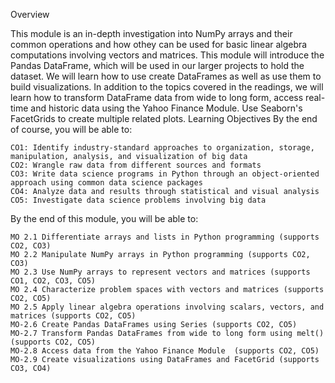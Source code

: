 Overview

This module is an in-depth investigation into NumPy arrays and their common operations and how othey can be used for basic linear algebra computations involving vectors and matrices. This module will introduce the Pandas DataFrame, which will be used in our larger projects to hold the dataset. We will learn how to use create DataFrames as well as use them to build visualizations. In addition to the topics covered in the readings, we will learn how to transform DataFrame data from wide to long form, access real-time and historic data using the Yahoo Finance Module. Use Seaborn's FacetGrids to create multiple related plots. 
Learning Objectives
By the end of course, you will be able to:

    CO1: Identify industry-standard approaches to organization, storage, manipulation, analysis, and visualization of big data
    CO2: Wrangle raw data from different sources and formats
    CO3: Write data science programs in Python through an object-oriented approach using common data science packages
    CO4: Analyze data and results through statistical and visual analysis
    CO5: Investigate data science problems involving big data

By the end of this module, you will be able to:

    MO 2.1 Differentiate arrays and lists in Python programming (supports CO2, CO3)
    MO 2.2 Manipulate NumPy arrays in Python programming (supports CO2, CO3)
    MO 2.3 Use NumPy arrays to represent vectors and matrices (supports CO1, CO2, CO3, CO5)
    MO 2.4 Characterize problem spaces with vectors and matrices (supports CO2, CO5)
    MO 2.5 Apply linear algebra operations involving scalars, vectors, and matrices (supports CO2, CO5)
    MO-2.6 Create Pandas DataFrames using Series (supports CO2, CO5)
    MO-2.7 Transform Pandas DataFrames from wide to long form using melt() (supports CO2, CO5)
    MO-2.8 Access data from the Yahoo Finance Module  (supports CO2, CO5)
    MO-2.9 Create visualizations using DataFrames and FacetGrid (supports CO3, CO4)

